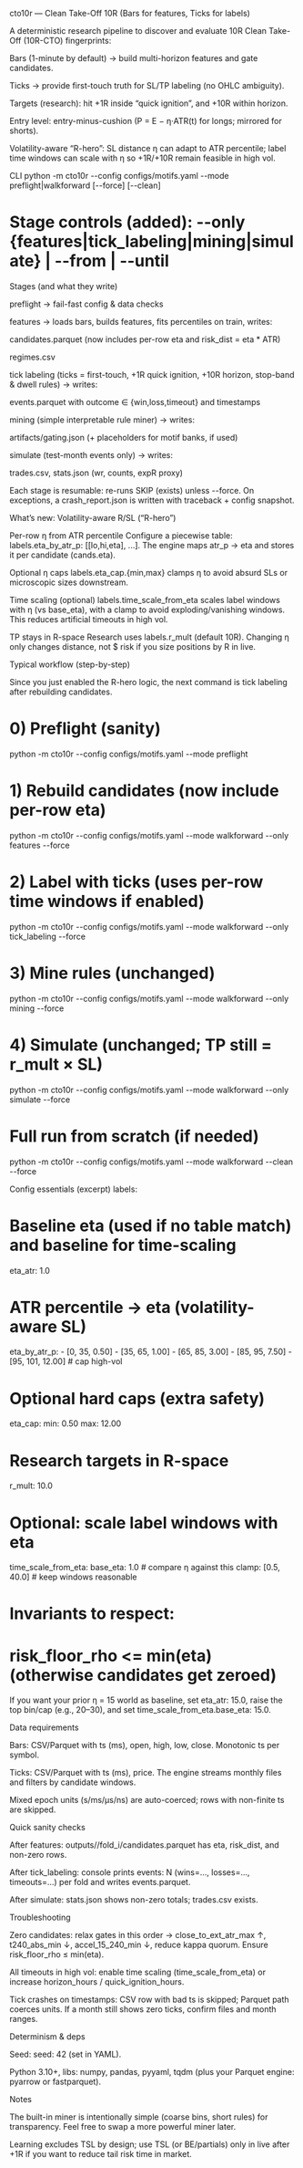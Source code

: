 cto10r — Clean Take-Off 10R (Bars for features, Ticks for labels)

A deterministic research pipeline to discover and evaluate 10R Clean Take-Off (10R-CTO) fingerprints:

Bars (1-minute by default) → build multi-horizon features and gate candidates.

Ticks → provide first-touch truth for SL/TP labeling (no OHLC ambiguity).

Targets (research): hit +1R inside “quick ignition”, and +10R within horizon.

Entry level: entry-minus-cushion (P = E − η·ATR(t) for longs; mirrored for shorts).

Volatility-aware “R-hero”: SL distance η can adapt to ATR percentile; label time windows can scale with η so +1R/+10R remain feasible in high vol.

CLI
python -m cto10r --config configs/motifs.yaml --mode preflight|walkforward [--force] [--clean]
# Stage controls (added): --only {features|tick_labeling|mining|simulate} | --from <stage> | --until <stage>

Stages (and what they write)

preflight → fail-fast config & data checks

features → loads bars, builds features, fits percentiles on train, writes:

candidates.parquet (now includes per-row eta and risk_dist = eta * ATR)

regimes.csv

tick labeling (ticks = first-touch, +1R quick ignition, +10R horizon, stop-band & dwell rules) → writes:

events.parquet with outcome ∈ {win,loss,timeout} and timestamps

mining (simple interpretable rule miner) → writes:

artifacts/gating.json (+ placeholders for motif banks, if used)

simulate (test-month events only) → writes:

trades.csv, stats.json (wr, counts, expR proxy)

Each stage is resumable: re-runs SKIP (exists) unless --force. On exceptions, a crash_report.json is written with traceback + config snapshot.

What’s new: Volatility-aware R/SL (“R-hero”)

Per-row η from ATR percentile
Configure a piecewise table: labels.eta_by_atr_p: [[lo,hi,eta], ...].
The engine maps atr_p → eta and stores it per candidate (cands.eta).

Optional η caps
labels.eta_cap.{min,max} clamps η to avoid absurd SLs or microscopic sizes downstream.

Time scaling (optional)
labels.time_scale_from_eta scales label windows with η (vs base_eta), with a clamp to avoid exploding/vanishing windows. This reduces artificial timeouts in high vol.

TP stays in R-space
Research uses labels.r_mult (default 10R). Changing η only changes distance, not $ risk if you size positions by R in live.

Typical workflow (step-by-step)

Since you just enabled the R-hero logic, the next command is tick labeling after rebuilding candidates.

# 0) Preflight (sanity)
python -m cto10r --config configs/motifs.yaml --mode preflight

# 1) Rebuild candidates (now include per-row eta)
python -m cto10r --config configs/motifs.yaml --mode walkforward --only features --force

# 2) Label with ticks (uses per-row time windows if enabled)
python -m cto10r --config configs/motifs.yaml --mode walkforward --only tick_labeling --force

# 3) Mine rules (unchanged)
python -m cto10r --config configs/motifs.yaml --mode walkforward --only mining --force

# 4) Simulate (unchanged; TP still = r_mult × SL)
python -m cto10r --config configs/motifs.yaml --mode walkforward --only simulate --force

# Full run from scratch (if needed)
python -m cto10r --config configs/motifs.yaml --mode walkforward --clean --force

Config essentials (excerpt)
labels:
  # Baseline eta (used if no table match) and baseline for time-scaling
  eta_atr: 1.0

  # ATR percentile → eta (volatility-aware SL)
  eta_by_atr_p:
    - [0,   35, 0.50]
    - [35,  65, 1.00]
    - [65,  85, 3.00]
    - [85,  95, 7.50]
    - [95, 101, 12.00]   # cap high-vol

  # Optional hard caps (extra safety)
  eta_cap:
    min: 0.50
    max: 12.00

  # Research targets in R-space
  r_mult: 10.0

  # Optional: scale label windows with eta
  time_scale_from_eta:
    base_eta: 1.0       # compare η against this
    clamp: [0.5, 40.0]  # keep windows reasonable

  # Invariants to respect:
  # risk_floor_rho <= min(eta)  (otherwise candidates get zeroed)


If you want your prior η = 15 world as baseline, set eta_atr: 15.0, raise the top bin/cap (e.g., 20–30), and set time_scale_from_eta.base_eta: 15.0.

Data requirements

Bars: CSV/Parquet with ts (ms), open, high, low, close. Monotonic ts per symbol.

Ticks: CSV/Parquet with ts (ms), price. The engine streams monthly files and filters by candidate windows.

Mixed epoch units (s/ms/µs/ns) are auto-coerced; rows with non-finite ts are skipped.

Quick sanity checks

After features: outputs/<SYM>/fold_i/candidates.parquet has eta, risk_dist, and non-zero rows.

After tick_labeling: console prints events: N (wins=…, losses=…, timeouts=…) per fold and writes events.parquet.

After simulate: stats.json shows non-zero totals; trades.csv exists.

Troubleshooting

Zero candidates: relax gates in this order → close_to_ext_atr_max ↑, t240_abs_min ↓, accel_15_240_min ↓, reduce kappa quorum. Ensure risk_floor_rho ≤ min(eta).

All timeouts in high vol: enable time scaling (time_scale_from_eta) or increase horizon_hours / quick_ignition_hours.

Tick crashes on timestamps: CSV row with bad ts is skipped; Parquet path coerces units. If a month still shows zero ticks, confirm files and month ranges.

Determinism & deps

Seed: seed: 42 (set in YAML).

Python 3.10+, libs: numpy, pandas, pyyaml, tqdm (plus your Parquet engine: pyarrow or fastparquet).

Notes

The built-in miner is intentionally simple (coarse bins, short rules) for transparency. Feel free to swap a more powerful miner later.

Learning excludes TSL by design; use TSL (or BE/partials) only in live after +1R if you want to reduce tail risk time in market.